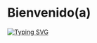 # Bienvenido(a)
[![Typing SVG](https://readme-typing-svg.demolab.com/?lines=Hola,+mi+nombre+es+David+García;Soy+Desarrollador+Jr+en+proceso)](https://git.io/typing-svg)
